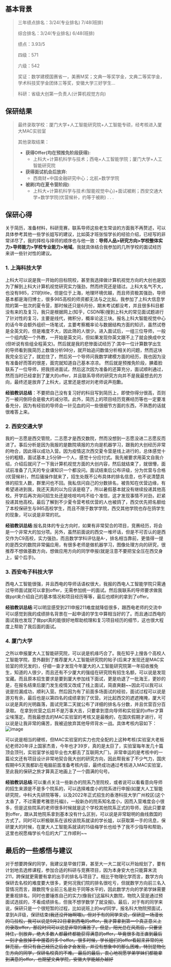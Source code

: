 ## 基本背景

> 三年绩点排名：3/24(专业排名)  7/48(班排)
>
> 综合排名：3/24(专业排名)  6/48(班排)
>
> 绩点：3.93/5
>
> 四级：571
>
> 六级：542
>
> 奖证：数学建模国赛省一，美赛M奖；文典一等奖学金，文典二等奖学金，学术科技奖学金团体三等奖，安徽大学三好学生…
>
> 科研：省级大创第一负责人(计算机视觉方向)
>

## 保研结果

> 最终录取学校：厦门大学+人工智能研究院+人工智能专硕，经考核进入厦大MAC实验室
>
> 其他录取结果：
>
> * **获得Offer(均在预推免阶段获得):**
>   * 上科大+计算机科学与技术；西电+人工智能学院；厦门大学+人工智能研究院
> * **获得面试机会后放弃:**
>   * 西南财+中国金融研究中心；北航+数学学院 
> * **被刷(均在夏令营阶段)**:
>   * 上科大+计算机科学与技术(智能视觉中心)+面试被刷；西安交通大学+数学学院(优营候补，约等于被刷) . . .

## 保研心得

关于简历，准备材料，科研竞赛，联系导师这些老生常谈的方面我不再赘述，可以具体参考其他一些学长姐写的建议，比如英才班张恒学长的经验介绍，已经写的非常详尽了，我的择校与择师的顺序也与他一致：**导师人品>研究方向>学校整体实力>导师能力>学校专业能力>地域**。我就具体结合我参加的几所学校的面试经历来讲一些针对性的建议。

### 1. 上海科技大学

上科大可以说是我一开始的目标院校，甚至我选择做计算机视觉方向的大创也是因为了解到上科大计算机视觉研究实力强劲，然而终究还是错过。上科大名气不大，也没有985，211的title，但是位于上海，地理环境优越，而且师资极其强劲，导师基本都是海归博士，很多985高校的师资都无法与之比拟。我参加了上科大信息学院的第一批次的夏令营，那时候还只是6月份，期末考试都没考，并且很多科目都没有来的及复习，我只是根据网上(知乎，CSDN等)搜到上科大的常见面试题进行了针对性的复习，主要是线代，微积分，概率论这三块。报名上科大智能视觉中心的话今年会额外组织一场笔试，主要考察概率论与数据结构方面的知识，虽然试卷是全英文的，但是难度不大，因此筛的人很少。进入面试后，一组三位导师，一般一个组内配一个外教，一开始是英文问，但如果发现你英文跟不上了就会换成中文(但听说有些组全程英文)。然后就是我的悲惨面试经历了:其中一位计算数学出生的导师看到我简历上数值分析98分，就开始追问数值分析相关的问题，然而这块我完全忘记了，就尬住了，然后另一个导师问我数学建模方面的经历，我也因为没有准备好而答的很差，面完就知道自己基本凉凉。
然后就是预推免阶段，腆着脸联系了一位导师，把我捞进面试，然后这次因为准备的还算充分，面试顺利通过，然而当时已经拿到了厦大的offer，并且联系导师的研究方向并不是我最想去的方向，最终还是放弃了上科大，这里还是想对刘老师说声抱歉。

**经验教训总结**：不要把自己没有复习好的科目写到简历上，即使你得分很高，否则万一被问倒将会是极大的减分项。此外，简历上的项目经历竞赛经历等也一定要准备充分，因为有经验的导师会一针见血的问一些很细节方面的东西，不熟悉的话就很难答上来。

### 2. 西安交通大学
我的一志愿是西交管院，二志愿才是西交数院，然而没想到一志愿没进二志愿反而进了。事后分析是因为我报的是数院填报的方向是机器学习，跟我的大创经历非常的吻合，因此得以成功入营。因为疫情这次西交夏令营是线上进行的，总体感觉十分的粗糙，面试基本上5分钟一个人，感觉十分应付式。我先被要求用英文自我介绍，介绍后就问了一下我计算机视觉方面的大创内容，然后就结束了，就很懵，面试前准备了几天的专业课知识一个都没问。面试结束后公布评级，分为优营与合格(优营候补)，然后骚操作就来了，招生处既不公布具体的排名信息，也不说清楚具体的招生人数，群里问也不回。我私信问自己的分数排名，被告知在优营边缘，有希望递进到我，我还天真的以为应该是稳了，所以暑假基本就没有继续投递其他高校。开学后再次询问招生处还是吱吱呜呜不给个准信，这才发现事情不对劲，赶紧投递其他高校。最后了解到不少夏令营考核优营的人也被鸽了，西交优先把名额给了本校保研生与985高校学生，而且不限于数学学院，西交其他学院也存在鸽学生的现象，可以说是非常的坑。

**经验教训总结**:报名具体的专业方向时，如果有非常契合的项目，竞赛经历，将会是一个非常大的加分项。另外，虽然前面说的西交一堆坏话，但是不可否认的是西交作为C9高校，实力强劲，而且数学学科评估是A-，排名相当靠前，更值得一提的是西交的数院非常偏应用，有很多老师是做机器学习，图像处理方向的研究，很推荐不想做基数方向，想做应用方向的同学申报(就是注意不要把宝全压在西交身上，留个后手)。

### 3. 西安电子科技大学
西电人工智能很强，并且西电的导师话语权很大，我报的西电人工智能学院只需通过导师面试就可以拿到offer，无需参加统一的面试。然后我联系的导师要求做我做ppt来介绍自己的基本情况和项目经历等等，最后也顺利的拿到了offer。

**经验教训总结**:可以明显感受到211申报211难度就降低很多，跟西电老师的交流中可以感觉到我的成绩排名背景在一起申请的学生中算相当好的了。而且通过西电的面试我也发现了做ppt真的能很好地帮助梳理和复习项目经历的细节，这也很大程度上帮助了我后面的面试。

### 4. 厦门大学
之所以申报厦大人工智能研究院，可以说是机缘巧合了。我在知乎上搜各个高校人工智能学院，意外翻到了推荐厦大人工智能研究院的帖子(后来才发现还是MAC实验室的师兄发的)，仔细一查才发现今年厦大的人工智能研究院第一年招收推免生，知道的人很少，而且还有不少厦大的强组在研究院有招生名额，可以说是发现宝藏。而且原本招生要求是要到厦大参加线下面试，更是劝退了一批海王，更妙的是，在报名结束后厦门发生疫情又改成了线上面试，简直爽翻~~因此可以我可以说是捡漏成功，顺利入营。然后因为有了前面多场面试的经验，面试过程可以说是游刃有余，最后也是以第四名的成绩拿到了优营。对比起西交的遮遮掩掩，厦大可以说是真的光明磊落，面试完第二天就公布了详细的排名与分数，并且优营百分百录取。
在拿到优营之后并不是万事大吉，只要拿到意向导师和实验室的offer才算尘埃落定。而我最想去的MAC实验室的考核又是最晚的，在国庆假期才进行，可以说是让我非常的痛苦，我被迫放弃其他导师背水一战。具体考核内容如下：
 ![image](https://user-images.githubusercontent.com/41356564/154960893-d5bd0c5a-09c6-4a0c-9adc-232540c236ed.png)

 可以说是相当的硬核，但MAC实验室的实力也完全配的上这种考核(实验室大老板纪老师20年评上国家杰青，今年也才39岁，真的是太巨了，实验室每年发几十篇顶会顶刊，实验室学长姐毕业也大都去了互联网大厂)。非常幸运的是考核中的一篇论文还有项目设计非常地契合我大创的研究方向，因此帮我省了不少气力，国庆假期中5天我都趴在电脑前面准备考核内容，最终成功通过考核进入MAC实验室，至此我的保研之旅才算真正地画上了一个圆满的句号。

**经验教训总结**:可以重点关注一些新办的院系乃至院校，或者说可以看看意向导师的招生来源是不是多个院系的，可以选择难度小的院系进行申报(如厦大人工智能研究院，中科大先研院等等，以及2022年正式招生的香港科技大学广州校区(这个太香了，不过需要考雅思托福))，一般新办的院系知名度小，因而入营难度会小很多，但是这些院系的老师很多时候就是这个学校其他院系正式的导师，因此只要拿到offer，跟从其他院系拿到基本没有什么区别，可以说是非常聪明的曲线救国的方式了。同时可以积极联系在该校该院系就读的学长姐，以获取第一手的讯息，保研厦大的时候，在厦大人工智能系就读的15级梅学长也给予了我不少指导和帮助，这里也祝愿梅学长今后的大厂工作顺利~~

## 最后的一些感悟与建议
对于想要跨保的同学，我建议是早做打算，甚至大一大二就可以开始规划了，要有计划地去选修课程，参加合适的科研与竞赛项目，因为本身安大也只能算末流211，跨保就更需要有拿的出手的排名与项目了。相比于物理化学而言，数学方向保研去名校的难度要大很多，更何况我们院的排名很吃亏，但就数学方向前三名入营情况而言，跟数院专业前三名是处于同等水平的，因此数学方向的学弟学妹需要更重视排名，同时也要锤炼自己的实力(像我们这届科大数院，物院入营是通过预面试选拔的，不看成绩排名，但我不想学数学了就没报)。最后，对于有的同学来说，保研只是一个很短暂的过程，比如说班上的wqf同学，报名科大物院预面试，拿到A评级，保研结束~~(我还没开始啊喂)。但对于有的同学来说，保研是一场漫长的马拉松，我可以说是9月22日拿到西电的offer，我才算拿到第一个真正意义上的录取offer，那段时间可以说是非常的痛苦了。但是，阳光总在风雨后，只要坚持住，别放弃，绝大多数人都最终都能获得满意的offer，毕竟很多海王直到最后一刻才会放掉手中握着的多个offer。很多时候，学长姐们的offer看起来非常的光鲜亮丽，但只有自己经历之后会才会发现，并没有想象中的那么困难，特别是物化生方向的同学，保研名校真的不难。
最后的最后，衷心地祝愿学弟学妹们都能拿到满意的offer，也期望文典学院，安徽大学能越办越好~~

